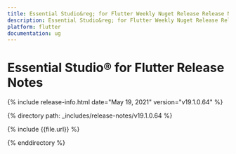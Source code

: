 ```yaml
---
title: Essential Studio&reg; for Flutter Weekly Nuget Release Release Notes  
description: Essential Studio&reg; for Flutter Weekly Nuget Release Release Notes  
platform: flutter
documentation: ug
---
```


# Essential Studio&reg; for Flutter  Release Notes  

{% include release-info.html date="May 19, 2021"  version="v19.1.0.64" %} 


{% directory path: _includes/release-notes/v19.1.0.64
 %}

{% include {{file.url}} %}

{% enddirectory %}